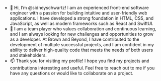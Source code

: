- 👋 Hi, I’m @sidneyschwartz! I am an experienced front-end software engineer with a passion for building intuitive and user-friendly web applications. I have developed a strong foundation in HTML, CSS, and JavaScript, as well as modern frameworks such as React and SwiftUI.
- 👀 I am a team player who values collaboration and continuous learning, and I am always looking for new challenges and opportunities to grow as a developer. At Brown and Beyond, I have contributed to the development of multiple successful projects, and I am confident in my ability to deliver high-quality code that meets the needs of both users and stakeholders.
- 📫 Thank you for visiting my profile! I hope you find my projects and contributions interesting and useful. Feel free to reach out to me if you have any questions or would like to collaborate on a project.


<!---
sidneyschwartz/sidneyschwartz is a ✨ special ✨ repository because its `README.md` (this file) appears on your GitHub profile.
You can click the Preview link to take a look at your changes.
--->
